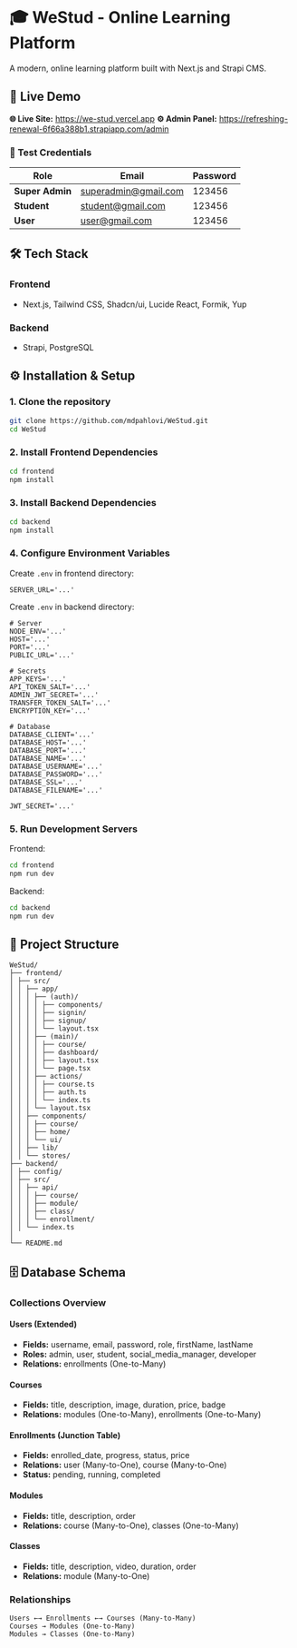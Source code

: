 # 🎓 WeStud - Online Learning Platform

A modern, online learning platform built with Next.js and Strapi CMS.

## 🚀 Live Demo

**🌐 Live Site:** https://we-stud.vercel.app
**⚙️ Admin Panel:** https://refreshing-renewal-6f66a388b1.strapiapp.com/admin

### 🔑 Test Credentials

| Role            | Email                | Password |
| --------------- | -------------------- | -------- |
| **Super Admin** | superadmin@gmail.com | 123456   |
| **Student**     | student@gmail.com    | 123456   |
| **User**        | user@gmail.com       | 123456   |

## 🛠 Tech Stack

### Frontend

-   Next.js, Tailwind CSS, Shadcn/ui, Lucide React, Formik, Yup

### Backend

-   Strapi, PostgreSQL

## ⚙️ Installation & Setup

### 1. Clone the repository

```bash
git clone https://github.com/mdpahlovi/WeStud.git
cd WeStud
```

### 2. Install Frontend Dependencies

```bash
cd frontend
npm install
```

### 3. Install Backend Dependencies

```bash
cd backend
npm install
```

### 4. Configure Environment Variables

Create `.env` in frontend directory:

```env
SERVER_URL='...'
```

Create `.env` in backend directory:

```env
# Server
NODE_ENV='...'
HOST='...'
PORT='...'
PUBLIC_URL='...'

# Secrets
APP_KEYS='...'
API_TOKEN_SALT='...'
ADMIN_JWT_SECRET='...'
TRANSFER_TOKEN_SALT='...'
ENCRYPTION_KEY='...'

# Database
DATABASE_CLIENT='...'
DATABASE_HOST='...'
DATABASE_PORT='...'
DATABASE_NAME='...'
DATABASE_USERNAME='...'
DATABASE_PASSWORD='...'
DATABASE_SSL='...'
DATABASE_FILENAME='...'

JWT_SECRET='...'
```

### 5. Run Development Servers

Frontend:

```bash
cd frontend
npm run dev
```

Backend:

```bash
cd backend
npm run dev
```

## 📁 Project Structure

```
WeStud/
├── frontend/
│ ├── src/
│ │ ├── app/
│ │ │ ├── (auth)/
│ │ │ │ ├── components/
│ │ │ │ ├── signin/
│ │ │ │ ├── signup/
│ │ │ │ └── layout.tsx
│ │ │ ├── (main)/
│ │ │ │ ├── course/
│ │ │ │ ├── dashboard/
│ │ │ │ ├── layout.tsx
│ │ │ │ └── page.tsx
│ │ │ ├── actions/
│ │ │ │ ├── course.ts
│ │ │ │ ├── auth.ts
│ │ │ │ └── index.ts
│ │ │ └── layout.tsx
│ │ ├── components/
│ │ │ ├── course/
│ │ │ ├── home/
│ │ │ └── ui/
│ │ ├── lib/
│ │ └── stores/
├── backend/
│ ├── config/
│ ├── src/
│ │ ├── api/
│ │ │ ├── course/
│ │ │ ├── module/
│ │ │ ├── class/
│ │ │ └── enrollment/
│ │ └── index.ts
│
└── README.md
```

## 🗄 Database Schema

### Collections Overview

#### Users (Extended)

-   **Fields:** username, email, password, role, firstName, lastName
-   **Roles:** admin, user, student, social_media_manager, developer
-   **Relations:** enrollments (One-to-Many)

#### Courses

-   **Fields:** title, description, image, duration, price, badge
-   **Relations:** modules (One-to-Many), enrollments (One-to-Many)

#### Enrollments (Junction Table)

-   **Fields:** enrolled_date, progress, status, price
-   **Relations:** user (Many-to-One), course (Many-to-One)
-   **Status:** pending, running, completed

#### Modules

-   **Fields:** title, description, order
-   **Relations:** course (Many-to-One), classes (One-to-Many)

#### Classes

-   **Fields:** title, description, video, duration, order
-   **Relations:** module (Many-to-One)

### Relationships

```
Users ←→ Enrollments ←→ Courses (Many-to-Many)
Courses → Modules (One-to-Many)
Modules → Classes (One-to-Many)
```
